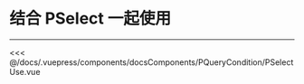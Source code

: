 # 结合 PSelect 一起使用

---

<common-code-format>
  <docsComponents-PQueryCondition-PSelectUse slot="source"></docsComponents-PQueryCondition-PSelectUse>

<<< @/docs/.vuepress/components/docsComponents/PQueryCondition/PSelectUse.vue
</common-code-format>
